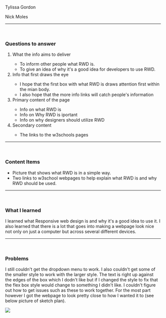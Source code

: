 Tylissa Gordon

Nick Moles

<hr />
<br />

<h3>Questions to answer</h3>
<ol>
  <li>What the info aims to deliver</li>
    <ul>
      <li>To inform other people what RWD is.</li>
      <li>To give an idea of why it's a good idea for developers to use RWD.</li>
    </ul>
  <li>Info that first draws the eye</li>
    <ul>
      <li>I hope that the first box with what RWD is draws attention first within the mian body.</li>
      <li>I also hope that the more info links will catch people's information</li>
    </ul>
  <li>Primary content of the page</li>
    <ul>
      <li>Info on what RWD is</li>
      <li>Info on Why RWD is iportant</li>
      <li>Info on why designers should utilize RWD</li>
    </ul>
  <li>Secondary content</li>
    <ul>
      <li>The links to the w3schools pages</li>
    </ul>
  </ol>

  <hr />
  <br />

<h3>Content Items</h3>
  <ul>
    <li>Picture that shows what RWD is in a simple way.</li>
    <li>Two links to w3school webpages to help explain what RWD is and why RWD should be used.</li>
  </ul>  

<hr />
<br />

<h3>What I learned</h3>
  <p>I learned what Responsive web design is and why it's a good idea to use it. I also learned that there is a lot that goes into making a webpage look nice not only on just a computer but across several different devices.</p>

  <hr />
  <br />

  <h3>Problems</h3>
  <p>I still couldn't get the dropdown menu to work. I also couldn't get some of the smaller style to work with the larger style. The text is right up against the edges of the box which I dodn't like but if I changed the style to fix that the flex box style would change to something I didn't like. I couldn't figure out how to get issues such as these to work together. For the most part however I got the webpage to look pretty close to how I wanted it to (see below picture of sketch plan).</p>

  <img src="./imgs/sketch.jpg">
